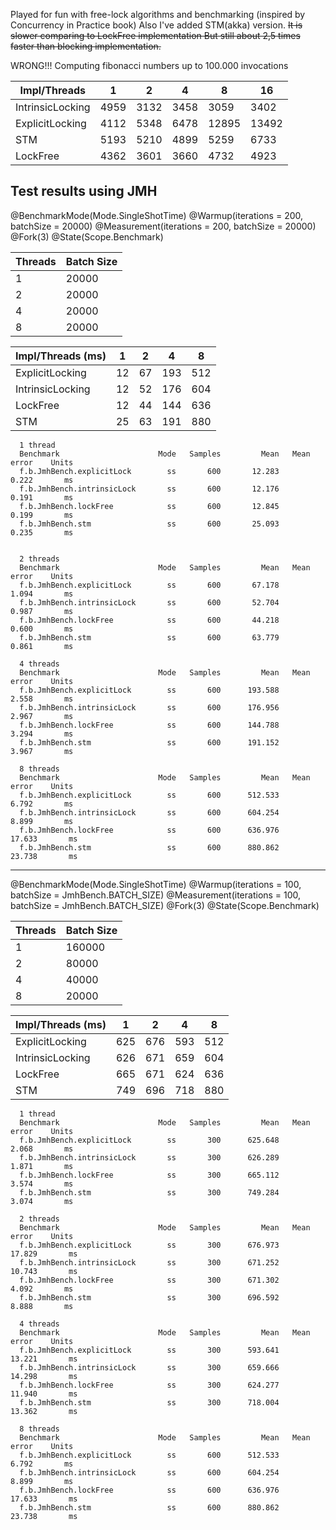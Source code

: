 Played for fun with free-lock algorithms and benchmarking (inspired by Concurrency in Practice book)
Also I've added STM(akka) version. ~~It is slower comparing to LockFree implementation
But still about 2,5 times faster than blocking implementation.~~

WRONG!!! Computing fibonacci numbers up to 100.000 invocations

Impl/Threads      | 1      | 2      | 4      | 8      | 16     |
---               | ---    | ---    | ---    | ---    | ---    |
IntrinsicLocking  | 4959   | 3132   | 3458   | 3059   | 3402   |
ExplicitLocking   | 4112   | 5348   | 6478   | 12895  | 13492  |
STM               | 5193   | 5210   | 4899   | 5259   | 6733   |
LockFree          | 4362   | 3601   | 3660   | 4732   | 4923   |


## Test results using JMH

@BenchmarkMode(Mode.SingleShotTime)
@Warmup(iterations = 200, batchSize = 20000)
@Measurement(iterations = 200, batchSize = 20000)
@Fork(3)
@State(Scope.Benchmark)

Threads  | Batch Size |
---      | ---        |
 1       | 20000      |
 2       | 20000      |
 4       | 20000      |
 8       | 20000      |

Impl/Threads (ms) | 1      | 2      | 4      | 8      |
---               | ---    | ---    | ---    | ---    |
ExplicitLocking   | 12     | 67     | 193    | 512    |
IntrinsicLocking  | 12     | 52     | 176    | 604    |
LockFree          | 12     | 44     | 144    | 636    |
STM               | 25     | 63     | 191    | 880    |

```
  1 thread
  Benchmark                      Mode   Samples         Mean   Mean error    Units
  f.b.JmhBench.explicitLock        ss       600       12.283        0.222       ms
  f.b.JmhBench.intrinsicLock       ss       600       12.176        0.191       ms
  f.b.JmhBench.lockFree            ss       600       12.845        0.199       ms
  f.b.JmhBench.stm                 ss       600       25.093        0.235       ms
  
  
  2 threads
  Benchmark                      Mode   Samples         Mean   Mean error    Units
  f.b.JmhBench.explicitLock        ss       600       67.178        1.094       ms
  f.b.JmhBench.intrinsicLock       ss       600       52.704        0.987       ms
  f.b.JmhBench.lockFree            ss       600       44.218        0.600       ms
  f.b.JmhBench.stm                 ss       600       63.779        0.861       ms
  
  4 threads
  Benchmark                      Mode   Samples         Mean   Mean error    Units
  f.b.JmhBench.explicitLock        ss       600      193.588        2.558       ms
  f.b.JmhBench.intrinsicLock       ss       600      176.956        2.967       ms
  f.b.JmhBench.lockFree            ss       600      144.788        3.294       ms
  f.b.JmhBench.stm                 ss       600      191.152        3.967       ms
  
  8 threads
  Benchmark                      Mode   Samples         Mean   Mean error    Units
  f.b.JmhBench.explicitLock        ss       600      512.533        6.792       ms
  f.b.JmhBench.intrinsicLock       ss       600      604.254        8.899       ms
  f.b.JmhBench.lockFree            ss       600      636.976       17.633       ms
  f.b.JmhBench.stm                 ss       600      880.862       23.738       ms
```

---------


@BenchmarkMode(Mode.SingleShotTime)
@Warmup(iterations = 100, batchSize = JmhBench.BATCH_SIZE)
@Measurement(iterations = 100, batchSize = JmhBench.BATCH_SIZE)
@Fork(3)
@State(Scope.Benchmark)

Threads  | Batch Size |
---      | ---        |
 1       | 160000     |
 2       | 80000      |
 4       | 40000      |
 8       | 20000      |


Impl/Threads (ms) | 1      | 2      | 4      | 8      |
---               | ---    | ---    | ---    | ---    |
ExplicitLocking   | 625    | 676    | 593    | 512    |
IntrinsicLocking  | 626    | 671    | 659    | 604    |
LockFree          | 665    | 671    | 624    | 636    |
STM               | 749    | 696    | 718    | 880    |

```
  1 thread
  Benchmark                      Mode   Samples         Mean   Mean error    Units
  f.b.JmhBench.explicitLock        ss       300      625.648        2.068       ms
  f.b.JmhBench.intrinsicLock       ss       300      626.289        1.871       ms
  f.b.JmhBench.lockFree            ss       300      665.112        3.574       ms
  f.b.JmhBench.stm                 ss       300      749.284        3.074       ms
  
  2 threads
  Benchmark                      Mode   Samples         Mean   Mean error    Units
  f.b.JmhBench.explicitLock        ss       300      676.973       17.829       ms
  f.b.JmhBench.intrinsicLock       ss       300      671.252       10.743       ms
  f.b.JmhBench.lockFree            ss       300      671.302        4.092       ms
  f.b.JmhBench.stm                 ss       300      696.592        8.888       ms
  
  4 threads
  Benchmark                      Mode   Samples         Mean   Mean error    Units
  f.b.JmhBench.explicitLock        ss       300      593.641       13.221       ms
  f.b.JmhBench.intrinsicLock       ss       300      659.666       14.298       ms
  f.b.JmhBench.lockFree            ss       300      624.277       11.940       ms
  f.b.JmhBench.stm                 ss       300      718.004       13.362       ms
  
  8 threads
  Benchmark                      Mode   Samples         Mean   Mean error    Units
  f.b.JmhBench.explicitLock        ss       600      512.533        6.792       ms
  f.b.JmhBench.intrinsicLock       ss       600      604.254        8.899       ms
  f.b.JmhBench.lockFree            ss       600      636.976       17.633       ms
  f.b.JmhBench.stm                 ss       600      880.862       23.738       ms
```
